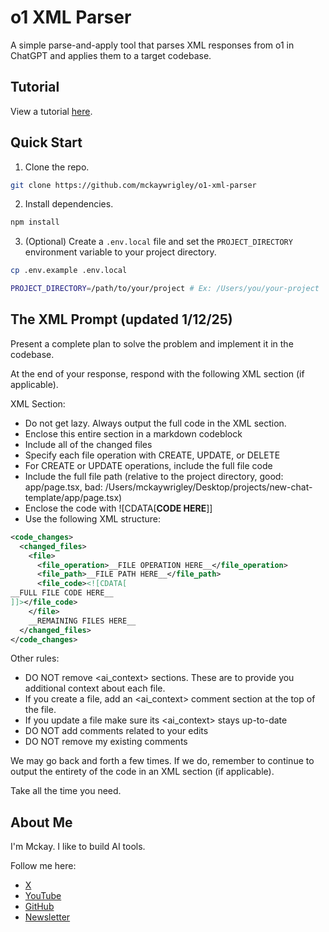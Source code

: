 # o1 XML Parser

A simple parse-and-apply tool that parses XML responses from o1 in ChatGPT and applies them to a target codebase.

## Tutorial

View a tutorial [here](https://x.com/mckaywrigley/status/1865825221560893798).

## Quick Start

1. Clone the repo.

```bash
git clone https://github.com/mckaywrigley/o1-xml-parser
```

2. Install dependencies.

```bash
npm install
```

3. (Optional) Create a `.env.local` file and set the `PROJECT_DIRECTORY` environment variable to your project directory.

```bash
cp .env.example .env.local
```

```bash
PROJECT_DIRECTORY=/path/to/your/project # Ex: /Users/you/your-project
```

## The XML Prompt (updated 1/12/25)

Present a complete plan to solve the problem and implement it in the codebase.

At the end of your response, respond with the following XML section (if applicable).

XML Section:
   - Do not get lazy. Always output the full code in the XML section.
   - Enclose this entire section in a markdown codeblock
   - Include all of the changed files
   - Specify each file operation with CREATE, UPDATE, or DELETE
   - For CREATE or UPDATE operations, include the full file code
   - Include the full file path (relative to the project directory, good: app/page.tsx, bad: /Users/mckaywrigley/Desktop/projects/new-chat-template/app/page.tsx)
   - Enclose the code with ![CDATA[__CODE HERE__]]
   - Use the following XML structure:

```xml
<code_changes>
  <changed_files>
    <file>
      <file_operation>__FILE OPERATION HERE__</file_operation>
      <file_path>__FILE PATH HERE__</file_path>
      <file_code><![CDATA[
__FULL FILE CODE HERE__
]]></file_code>
    </file>
    __REMAINING FILES HERE__
  </changed_files>
</code_changes>
```

Other rules:
- DO NOT remove <ai_context> sections. These are to provide you additional context about each file.
- If you create a file, add an <ai_context> comment section at the top of the file.
- If you update a file make sure its <ai_context> stays up-to-date
- DO NOT add comments related to your edits
- DO NOT remove my existing comments

We may go back and forth a few times. If we do, remember to continue to output the entirety of the code in an XML section (if applicable).

Take all the time you need.

## About Me

I'm Mckay. I like to build AI tools.

Follow me here:

- [X](https://x.com/mckaywrigley)
- [YouTube](https://www.youtube.com/@realmckaywrigley)
- [GitHub](https://github.com/mckaywrigley)
- [Newsletter](https://mckaywrigley.substack.com/)

